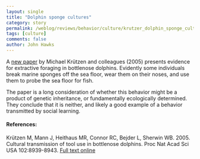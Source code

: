 ```yaml
---
layout: single 
title: "Dolphin sponge cultures" 
category: story
permalink: /weblog/reviews/behavior/culture/krutzer_dolphin_sponge_culture_2005.html
tags: [culture] 
comments: false 
author: John Hawks 
---
```



<p>
A <a href="http://www.pnas.org/cgi/content/full/102/25/8939">new paper</a> by Michael Kr&uuml;tzen and colleagues (2005) presents evidence for extractive foraging in bottlenose dolphins. Evidently some individuals break marine sponges off the sea floor, wear them on their noses, and use them to probe the sea floor for fish. 
</p>

<p>
The paper is a long consideration of whether this behavior might be a product of genetic inheritance, or fundamentally ecologically determined. They conclude that it is neither, and likely a good example of a behavior transmitted by social learning. 
</p>

<h4>References:</h4>

<p class="cite">Kr&uuml;tzen M, Mann J, Heithaus MR, Connor RC, Bejder L, Sherwin WB. 2005. Cultural transmission of tool use in bottlenose dolphins. Proc Nat Acad Sci USA 102:8939-8943. <a href="http://www.pnas.org/cgi/content/full/102/25/8939">Full text online</a></p>

